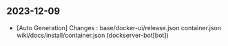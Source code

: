 
## 2023-12-09
 * [Auto Generation] Changes : base/docker-ui/release.json container.json wiki/docs/install/container.json (dockserver-bot[bot])
